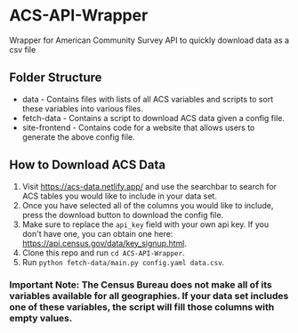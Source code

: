 # ACS-API-Wrapper
Wrapper for American Community Survey API to quickly download data as a csv file

## Folder Structure
  -  data - Contains files with lists of all ACS variables and scripts to sort these variables into various files. 
  -  fetch-data - Contains a script to download ACS data given a config file. 
  -  site-frontend - Contains code for a website that allows users to generate the above config file. 

## How to Download ACS Data
1. Visit https://acs-data.netlify.app/ and use the searchbar to search for ACS tables you would like to include in your data set. 
2. Once you have selected all of the columns you would like to include, press the download button to download the config file. 
3. Make sure to replace the `api_key` field with your own api key. If you don't have one, you can obtain one here: https://api.census.gov/data/key_signup.html. 
4. Clone this repo and run `cd ACS-API-Wrapper`.
6. Run `python fetch-data/main.py config.yaml data.csv`. 

### Important Note: The Census Bureau does not make all of its variables available for all geographies. If your data set includes one of these variables, the script will fill those columns with empty values.  
